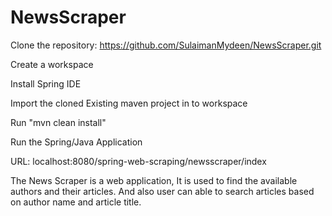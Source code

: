 # NewsScraper

Clone the repository: https://github.com/SulaimanMydeen/NewsScraper.git

Create a workspace

Install Spring IDE

Import the cloned Existing maven project in to workspace

Run "mvn clean install"

Run the Spring/Java Application

URL: localhost:8080/spring-web-scraping/newsscraper/index

The News Scraper is a web application, It is used to find the available authors and their articles. And also user can able to 
search articles based on author name and article title.